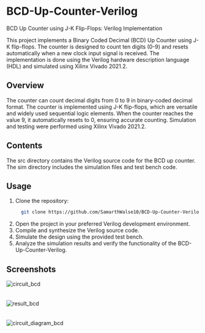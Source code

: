 # BCD-Up-Counter-Verilog
BCD Up Counter using J-K Flip-Flops: Verilog Implementation

This project implements a Binary Coded Decimal (BCD) Up Counter using J-K flip-flops. The counter is designed to count ten digits (0-9) and resets automatically when a new clock input signal is received. The implementation is done using the Verilog hardware description language (HDL) and simulated using Xilinx Vivado 2021.2.
## Overview
The counter can count decimal digits from 0 to 9 in binary-coded decimal format.
The counter is implemented using J-K flip-flops, which are versatile and widely used sequential logic elements.
When the counter reaches the value 9, it automatically resets to 0, ensuring accurate counting.
Simulation and testing were performed using Xilinx Vivado 2021.2.
## Contents
The src directory contains the Verilog source code for the BCD up counter.
The sim directory includes the simulation files and test bench code.
## Usage
1. Clone the repository: 
    ```bash
      git clone https://github.com/SamarthWalse10/BCD-Up-Counter-Verilog.git
2. Open the project in your preferred Verilog development environment.
3. Compile and synthesize the Verilog source code.
4. Simulate the design using the provided test bench.
5. Analyze the simulation results and verify the functionality of the BCD-Up-Counter-Verilog.
## Screenshots
![circuit_bcd](https://github.com/SamarthWalse10/BCD-Up-Counter-Verilog/assets/125689593/c55a01fe-6639-4904-a432-d1fa370f87d9)
<br/><br/><br/>
![result_bcd](https://github.com/SamarthWalse10/BCD-Up-Counter-Verilog/assets/125689593/1dea8c19-a794-4bb8-a442-c73e8a360bda)
<br/><br/><br/>
![circuit_diagram_bcd](https://github.com/SamarthWalse10/BCD-Up-Counter-Verilog/assets/125689593/75929a71-afad-48d9-b733-838af91e20a7)
